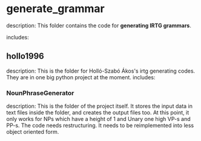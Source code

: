 # generate_grammar

description: This folder contains the code for **generating IRTG grammars**.

includes:
## hollo1996
description: This is the folder for Holló-Szabó Ákos's irtg generating codes. They are in one big python project at the moment.
includes:
### NounPhraseGenerator
description: This is the folder of the project itself. It stores the input data in text files inside the folder, and creates the output files too. At this point, it only works for NPs which have a height of 1 and Unary one high VP-s and PP-s. 
The code needs restructuring. It needs to be reimplemented into less object oriented form.

